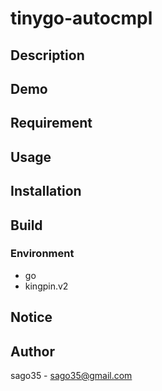 # tinygo-autocmpl

## Description

## Demo

## Requirement

## Usage

## Installation

## Build

### Environment

* go
* kingpin.v2

## Notice

## Author

sago35 - <sago35@gmail.com>
